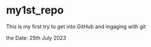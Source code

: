 # my1st_repo
This is my first try to get into GitHub and ingaging with git

the Date: 25th July 2023
